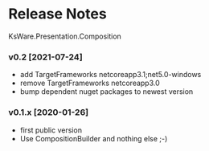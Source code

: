 ﻿# Release Notes
KsWare.Presentation.Composition

### v0.2 [2021-07-24]
- add TargetFrameworks netcoreapp3.1;net5.0-windows
- remove TargetFrameworks netcoreapp3.0
- bump dependent nuget packages to newest version

### v0.1.x [2020-01-26]
- first public version
- Use CompositionBuilder and nothing else ;-) 